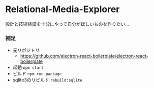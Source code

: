 # Relational-Media-Explorer

設計と技術検証を十分にやって自分がほしいものを作りたい…


### 補足

- 元リポジトリ
  - https://github.com/electron-react-boilerplate/electron-react-boilerplate
- 起動 `npm start`
- ビルド `npm run package`
- sqlite3のリビルド `rebuild:sqlite`

